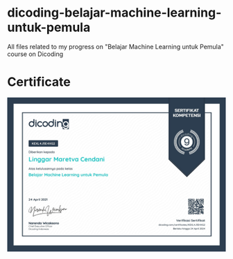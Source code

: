 # dicoding-belajar-machine-learning-untuk-pemula
All files related to my progress on "Belajar Machine Learning untuk Pemula" course on Dicoding

# Certificate
![Certificate](Certificate/Belajar%20Machine%20Learning%20untuk%20Pemula_sertifikat_course_184_408825_080521160401.jpg)
